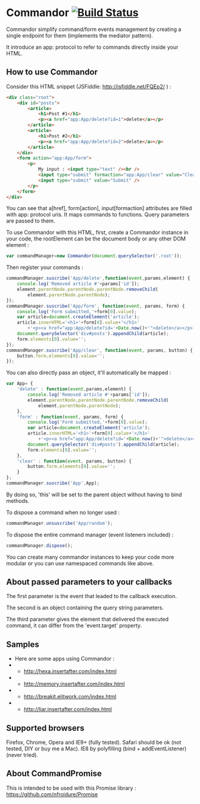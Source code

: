 Commandor [![Build Status](https://travis-ci.org/nfroidure/Commandor.png?branch=master)](https://travis-ci.org/nfroidure/Commandor)
==============

Commandor simplify command/form events management by creating a single endpoint
 for them (implements the mediator pattern).

It introduce an app: protocol to refer to commands directly inside your HTML.

How to use Commandor
--------------

Consider this HTML snippet (JSFiddle: http://jsfiddle.net/FQEp2/ ) :
```html
<div class="root">
	<div id="posts">
		<article>
			<h1>Post #1</h1>
			<p><a href="app:App/delete?id=1">delete</a></p>
		</article>
		<article>
			<h1>Post #2</h1>
			<p><a href="app:App/delete?id=2">delete</a></p>
		</article>
	</div>
	<form action="app:App/form">
		<p>
			My input : <input type="text" /><br />
			<input type="submit" formaction="app:App/clear" value="Clear" />
			<input type="submit" value="Submit" />
		</p>
	</form>
</div>
```
You can see that a[href], form[action], input[formaction] attributes are filled
 with app: protocol uris. It maps commands to functions. Query parameters are
 passed to them.

To use Commandor with this HTML, first, create a Commandor instance in your code,
 the rootElement can be the document body or any other DOM element :

```js
var commandManager=new Commandor(document.querySelector('.root'));
```

Then register your commands :
```js
commandManager.suscribe('App/delete',function(event,params,element) {
	console.log('Removed article #'+params['id']);
	element.parentNode.parentNode.parentNode.removeChild(
		element.parentNode.parentNode);
});
commandManager.suscribe('App/form', function(event, params, form) {
	console.log('Form submitted,'+form[0].value);
	var article=document.createElement('article');
	article.innerHTML='<h1>'+form[0].value+'</h1>'
		+'<p><a href="app:App/delete?id='+Date.now()+'">delete</a></p>';
	document.querySelector('div#posts').appendChild(article);
	form.elements[0].value='';
});
commandManager.suscribe('App/clear', function(event, params, button) {
	button.form.elements[0].value='';
});
```

You can also directly pass an object, it'll automatically be mapped :
```js
var App= {
	'delete' : function(event,params,element) {
		console.log('Removed article #'+params['id']);
		element.parentNode.parentNode.parentNode.removeChild(
			element.parentNode.parentNode);
	},
	'form' : function(event, params, form) {
		console.log('Form submitted,'+form[0].value);
		var article=document.createElement('article');
		article.innerHTML='<h1>'+form[0].value+'</h1>'
			+'<p><a href="app:App/delete?id='+Date.now()+'">delete</a></p>';
		document.querySelector('div#posts').appendChild(article);
		form.elements[0].value='';
	},
	'clear' : function(event, params, button) {
		button.form.elements[0].value='';
	}
};
commandManager.suscribe('App',App);
```
By doing so, 'this' will be set to the parent object without having to bind methods.

To dispose a command when no longer used :
```js
commandManager.unsuscribe('App/random');
```

To dispose the entire command manager (event listeners included) :
```js
commandManager.dispose();
```

You can create many commandor instances to keep your code more modular or you
can use namespaced commands like above.


About passed parameters to your callbacks
--------------

The first parameter is the event that leaded to the callback execution.

The second is an object containing the query string parameters.

The third parameter gives the element that delivered the executed command, it
 can differ from the 'event.target' property.

Samples
--------------
*	Here are some apps using Commandor :
* * http://hexa.insertafter.com/index.html
* * http://memory.insertafter.com/index.html
* * http://breakit.elitwork.com/index.html
* * http://liar.insertafter.com/index.html

Supported browsers
--------------
Firefox, Chrome, Opera and IE9+ (fully tested).
Safari should be ok (not tested, DIY or buy me a Mac).
IE8 by polyfilling (bind + addEventListener) (never tried).

About CommandPromise
--------------
This is intended to be used with this Promise library : https://github.com/nfroidure/Promise
